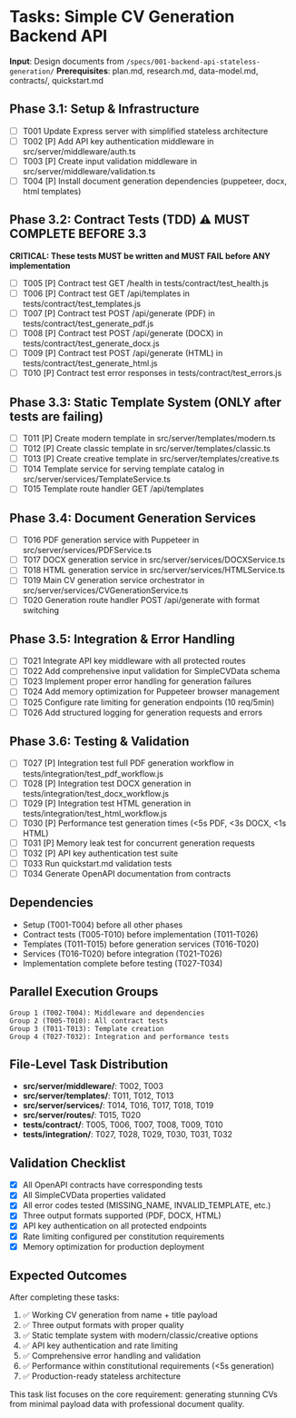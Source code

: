 # Tasks: Simple CV Generation Backend API

**Input**: Design documents from `/specs/001-backend-api-stateless-generation/`
**Prerequisites**: plan.md, research.md, data-model.md, contracts/, quickstart.md

## Phase 3.1: Setup & Infrastructure
- [ ] T001 Update Express server with simplified stateless architecture
- [ ] T002 [P] Add API key authentication middleware in src/server/middleware/auth.ts
- [ ] T003 [P] Create input validation middleware in src/server/middleware/validation.ts
- [ ] T004 [P] Install document generation dependencies (puppeteer, docx, html templates)

## Phase 3.2: Contract Tests (TDD) ⚠️ MUST COMPLETE BEFORE 3.3
**CRITICAL: These tests MUST be written and MUST FAIL before ANY implementation**
- [ ] T005 [P] Contract test GET /health in tests/contract/test_health.js
- [ ] T006 [P] Contract test GET /api/templates in tests/contract/test_templates.js  
- [ ] T007 [P] Contract test POST /api/generate (PDF) in tests/contract/test_generate_pdf.js
- [ ] T008 [P] Contract test POST /api/generate (DOCX) in tests/contract/test_generate_docx.js
- [ ] T009 [P] Contract test POST /api/generate (HTML) in tests/contract/test_generate_html.js
- [ ] T010 [P] Contract test error responses in tests/contract/test_errors.js

## Phase 3.3: Static Template System (ONLY after tests are failing)
- [ ] T011 [P] Create modern template in src/server/templates/modern.ts
- [ ] T012 [P] Create classic template in src/server/templates/classic.ts
- [ ] T013 [P] Create creative template in src/server/templates/creative.ts
- [ ] T014 Template service for serving template catalog in src/server/services/TemplateService.ts
- [ ] T015 Template route handler GET /api/templates

## Phase 3.4: Document Generation Services
- [ ] T016 PDF generation service with Puppeteer in src/server/services/PDFService.ts
- [ ] T017 DOCX generation service in src/server/services/DOCXService.ts
- [ ] T018 HTML generation service in src/server/services/HTMLService.ts
- [ ] T019 Main CV generation service orchestrator in src/server/services/CVGenerationService.ts
- [ ] T020 Generation route handler POST /api/generate with format switching

## Phase 3.5: Integration & Error Handling
- [ ] T021 Integrate API key middleware with all protected routes
- [ ] T022 Add comprehensive input validation for SimpleCVData schema
- [ ] T023 Implement proper error handling for generation failures
- [ ] T024 Add memory optimization for Puppeteer browser management
- [ ] T025 Configure rate limiting for generation endpoints (10 req/5min)
- [ ] T026 Add structured logging for generation requests and errors

## Phase 3.6: Testing & Validation
- [ ] T027 [P] Integration test full PDF generation workflow in tests/integration/test_pdf_workflow.js
- [ ] T028 [P] Integration test DOCX generation in tests/integration/test_docx_workflow.js
- [ ] T029 [P] Integration test HTML generation in tests/integration/test_html_workflow.js
- [ ] T030 [P] Performance test generation times (<5s PDF, <3s DOCX, <1s HTML)
- [ ] T031 [P] Memory leak test for concurrent generation requests
- [ ] T032 [P] API key authentication test suite
- [ ] T033 Run quickstart.md validation tests
- [ ] T034 Generate OpenAPI documentation from contracts

## Dependencies
- Setup (T001-T004) before all other phases
- Contract tests (T005-T010) before implementation (T011-T026)
- Templates (T011-T015) before generation services (T016-T020)
- Services (T016-T020) before integration (T021-T026)
- Implementation complete before testing (T027-T034)

## Parallel Execution Groups
```
Group 1 (T002-T004): Middleware and dependencies
Group 2 (T005-T010): All contract tests  
Group 3 (T011-T013): Template creation
Group 4 (T027-T032): Integration and performance tests
```

## File-Level Task Distribution
- **src/server/middleware/**: T002, T003
- **src/server/templates/**: T011, T012, T013
- **src/server/services/**: T014, T016, T017, T018, T019
- **src/server/routes/**: T015, T020
- **tests/contract/**: T005, T006, T007, T008, T009, T010
- **tests/integration/**: T027, T028, T029, T030, T031, T032

## Validation Checklist
- [x] All OpenAPI contracts have corresponding tests
- [x] All SimpleCVData properties validated
- [x] All error codes tested (MISSING_NAME, INVALID_TEMPLATE, etc.)
- [x] Three output formats supported (PDF, DOCX, HTML)
- [x] API key authentication on all protected endpoints
- [x] Rate limiting configured per constitution requirements
- [x] Memory optimization for production deployment

## Expected Outcomes
After completing these tasks:
1. ✅ Working CV generation from name + title payload
2. ✅ Three output formats with proper quality
3. ✅ Static template system with modern/classic/creative options
4. ✅ API key authentication and rate limiting
5. ✅ Comprehensive error handling and validation
6. ✅ Performance within constitutional requirements (<5s generation)
7. ✅ Production-ready stateless architecture

This task list focuses on the core requirement: generating stunning CVs from minimal payload data with professional document quality.
